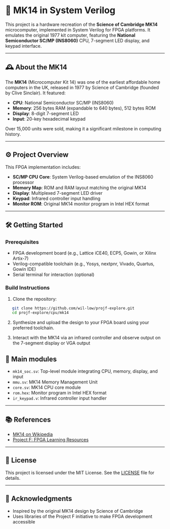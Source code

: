 # 🧠 MK14 in System Verilog

This project is a hardware recreation of the **Science of Cambridge MK14** microcomputer, implemented in System Verilog for FPGA platforms. It emulates the original 1977 kit computer, featuring the **National Semiconductor SC/MP (INS8060)** CPU, 7-segment LED display, and keypad interface.

---

## 🕰️ About the MK14

The **MK14** (Microcomputer Kit 14) was one of the earliest affordable home computers in the UK, released in 1977 by Science of Cambridge (founded by Clive Sinclair). It featured:

- **CPU**: National Semiconductor SC/MP (INS8060)
- **Memory**: 256 bytes RAM (expandable to 640 bytes), 512 bytes ROM
- **Display**: 8-digit 7-segment LED
- **Input**: 20-key hexadecimal keypad

Over 15,000 units were sold, making it a significant milestone in computing history.

---

## ⚙️ Project Overview

This FPGA implementation includes:

- **SC/MP CPU Core**: System Verilog-based emulation of the INS8060 processor
- **Memory Map**: ROM and RAM layout matching the original MK14
- **Display**: Multiplexed 7-segment LED driver
- **Keypad**: Infrared controller input handling
- **Monitor ROM**: Original MK14 monitor program in Intel HEX format

---

## 🛠️ Getting Started

### Prerequisites

- FPGA development board (e.g., Lattice iCE40, ECP5, Gowin, or Xilinx Artix-7)
- Verilog-compatible toolchain (e.g., Yosys, nextpnr, Vivado, Quartus, Gowin IDE)
- Serial terminal for interaction (optional)

### Build Instructions

1. Clone the repository:

```bash
   git clone https://github.com/wil-low/projf-explore.git
   cd projf-explore/cpu/mk14
````

2. Synthesize and upload the design to your FPGA board using your preferred toolchain.

3. Interact with the MK14 via an infrared controller and observe output on the 7-segment display or VGA output

## 📁 Main modules

* `mk14_soc.sv`: Top-level module integrating CPU, memory, display, and input
* `mmu.sv`: MK14 Memory Management Unit
* `core.sv`: MK14 CPU core module
* `rom.hex`: Monitor program in Intel HEX format
* `ir_keypad.v`: Infrared controller input handler

---

## 📚 References

* [MK14 on Wikipedia](https://en.wikipedia.org/wiki/MK14)
* [Project F: FPGA Learning Resources](https://github.com/projf/projf-explore)

---

## 📝 License

This project is licensed under the MIT License. See the [LICENSE](../LICENSE) file for details.

---

## 🙌 Acknowledgments

* Inspired by the original MK14 design by Science of Cambridge
* Uses libraries of the Project F initiative to make FPGA development accessible
